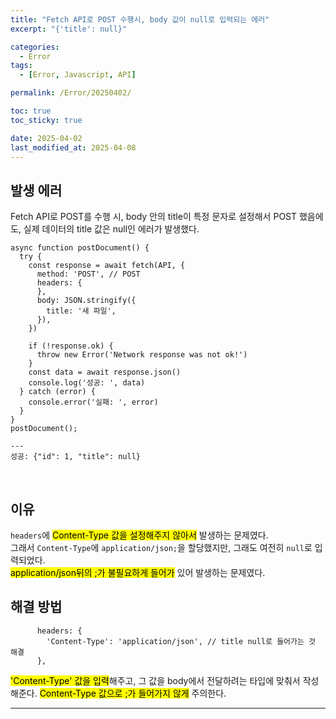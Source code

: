 ```yaml
---
title: "Fetch API로 POST 수행시, body 값이 null로 입력되는 에러"
excerpt: "{'title': null}"

categories:
  - Error
tags:
  - [Error, Javascript, API]

permalink: /Error/20250402/

toc: true
toc_sticky: true

date: 2025-04-02
last_modified_at: 2025-04-08
---
```


## 발생 에러
Fetch API로 POST를 수행 시, body 안의 title이 특정 문자로 설정해서 POST 했음에도, 실제 데이터의 title 값은 null인 에러가 발생했다. <br>
```
async function postDocument() {
  try {
    const response = await fetch(API, {
      method: 'POST', // POST
      headers: {
      },
      body: JSON.stringify({
        title: '새 파일',
      }),
    })

    if (!response.ok) {
      throw new Error('Network response was not ok!')
    }
    const data = await response.json()
    console.log('성공: ', data)
  } catch (error) {
    console.error('실패: ', error)
  }
}
postDocument();

---
성공: {"id": 1, "title": null}
```
<br>

## 이유
`headers`에 <mark>Content-Type 값을 설정해주지 않아서</mark> 발생하는 문제였다. <br>
그래서 `Content-Type`에 `application/json;`을 할당했지만, 그래도 여전히 `null`로 입력되었다. <br>
<mark>application/json뒤의 ;가 불필요하게 들어가</mark> 있어 발생하는 문제였다.<br>

## 해결 방법
```
      headers: {
        'Content-Type': 'application/json', // title null로 들어가는 것 해결
      },
```
<mark>'Content-Type' 값을 입력</mark>해주고, 그 값을 body에서 전달하려는 타입에 맞춰서 작성해준다. <mark>Content-Type 값으로 ;가 들어가지 않게</mark> 주의한다.

<hr>
